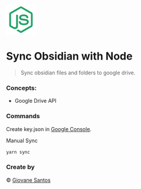 <img src="./node.png" width="80" height="80" alt="logo">

# Sync Obsidian with Node

> Sync obsidian files and folders to google drive.

### Concepts:

- Google Drive API

### Commands

Create key.json in [Google Console](https://console.cloud.google.com/).

Manual Sync
```bash
yarn sync
```

### Create by
© [Giovane Santos](https://giovanesantossilva.github.io/)
